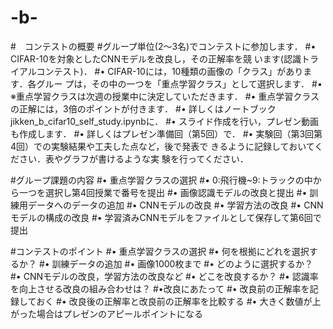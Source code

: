 # -b-
#　コンテストの概要
#グループ単位(2～3名)でコンテストに参加します．
#• CIFAR-10を対象としたCNNモデルを改良し，その正解率を競
います(認識トライアルコンテスト)．
#• CIFAR-10には，10種類の画像の「クラス」があります．各グルー
プは，その中の一つを「重点学習クラス」として選択します．
#• ※重点学習クラスは次週の授業中に決定していただきます．
#• 重点学習クラスの正解には，3倍のポイントが付きます．
#• 詳しくはノートブック jikken_b_cifar10_self_study.ipynbに．
#• スライド作成を行い，プレゼン動画も作成します．
#• 詳しくはプレゼン準備回（第5回）で．
#• 実験回（第3回第4回）での実験結果や工夫した点など，後で発表で
きるように記録しておいてください．表やグラフが書けるような実
験を行ってください．

#グループ課題の内容
#• 重点学習クラスの選択
#• 0:飛行機~9:トラックの中から一つを選択し第4回授業で番号を提出
#• 画像認識モデルの改良と提出
#• 訓練用データへのデータの追加
#• CNNモデルの改良
#• 学習方法の改良
#• CNNモデルの構成の改良
#• 学習済みCNNモデルをファイルとして保存して第6回で提出

#コンテストのポイント
#• 重点学習クラスの選択
#• 何を根拠にどれを選択するか？
#• 訓練データの追加
#• 画像1000枚まで
#• どのように選択するか？
#• CNNモデルの改良，学習方法の改良など
#• どこを改良するか？
#• 認識率を向上させる改良の組み合わせは？
#•改良にあたって
#• 改良前の正解率を記録しておく
#• 改良後の正解率と改良前の正解率を比較する
#• 大きく数値が上がった場合はプレゼンのアピールポイントになる
